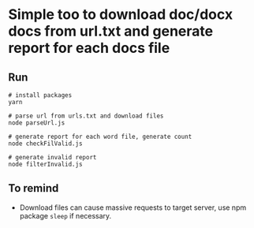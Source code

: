 # Simple too to download doc/docx docs from url.txt and generate report for each docs file

## Run

```
# install packages
yarn

# parse url from urls.txt and download files
node parseUrl.js

# generate report for each word file, generate count
node checkFilValid.js

# generate invalid report
node filterInvalid.js
```

## To remind

- Download files can cause massive requests to target server, use npm package `sleep` if necessary.
